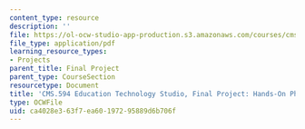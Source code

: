 ```yaml
---
content_type: resource
description: ''
file: https://ol-ocw-studio-app-production.s3.amazonaws.com/courses/cms-594-education-technology-studio-spring-2019/ca4028e363f7ea60197295889d6b706f_MITCMS_594S19_final_lab.pdf
file_type: application/pdf
learning_resource_types:
- Projects
parent_title: Final Project
parent_type: CourseSection
resourcetype: Document
title: 'CMS.594 Education Technology Studio, Final Project: Hands-On Physics'
type: OCWFile
uid: ca4028e3-63f7-ea60-1972-95889d6b706f
---
```

